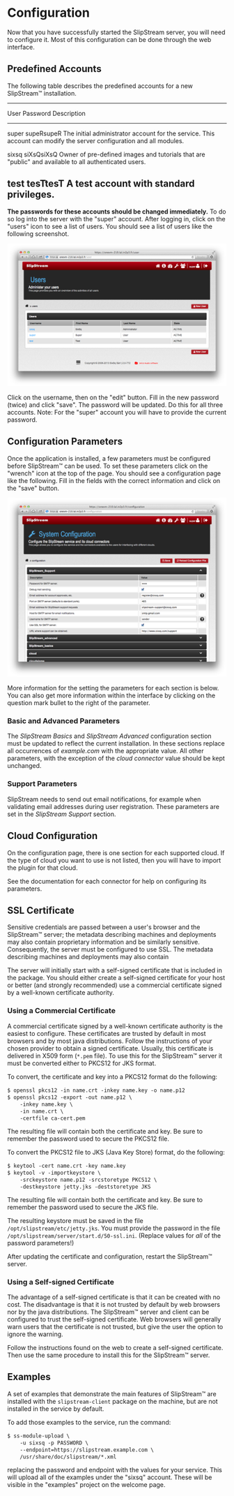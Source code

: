 # Configuration

Now that you have successfully started the SlipStream server, you will
need to configure it.  Most of this configuration can be done through
the web interface.

## Predefined Accounts

The following table describes the predefined accounts for a new
SlipStream™ installation.

-----------------------------------------------------------------
User   Password    Description
-----  ----------  ----------------------------------------------
super  supeRsupeR  The initial administrator account for the 
                   service.  This account can modify the server 
                   configuration and all modules.

sixsq  siXsQsiXsQ  Owner of pre-defined images and tutorials that
                   are "public" and available to all authenticated
                   users.

test   tesTtesT    A test account with standard privileges.
-----------------------------------------------------------------

**The passwords for these accounts should be changed immediately.** To
do so log into the server with the "super" account.  After logging in,
click on the "users" icon to see a list of users.  You should see a
list of users like the following screenshot.

![SlipStream™ Users Page](images/screenshot-users.png)

Click on the username, then on the "edit" button.  Fill in the new
password (twice) and click "save".  The password will be updated.  Do
this for all three accounts.  Note: For the "super" account you will
have to provide the current password.

## Configuration Parameters

Once the application is installed, a few parameters must be configured
before SlipStream™ can be used.  To set these parameters click on the
"wrench" icon at the top of the page.  You should see a configuration
page like the following.  Fill in the fields with the correct
information and click on the "save" button.

![SlipStream™ Configuration Page](images/screenshot-cfg-support.png)

More information for the setting the parameters for each section is
below.  You can also get more information within the interface by
clicking on the question mark bullet to the right of the parameter.

### Basic and Advanced Parameters

The *SlipStream Basics* and *SlipStream Advanced* configuration section
must be updated to reflect the current installation.  In these sections
replace all occurrences of *example.com* with the appropriate value.
All other parameters, with the exception of the *cloud connector*
value should be kept unchanged.

### Support Parameters

SlipStream needs to send out email notifications, for example when
validating email addresses during user registration.  These parameters
are set in the *SlipStream Support* section.

## Cloud Configuration

On the configuration page, there is one section for each supported
cloud.  If the type of cloud you want to use is not listed, then you
will have to import the plugin for that cloud.

See the documentation for each connector for help on configuring its
parameters.

## SSL Certificate

Sensitive credentials are passed between a user's browser and the
SlipStream™ server; the metadata describing machines and deployments
may also contain proprietary information and be similarly sensitive.
Consequently, the server must be configured to use SSL. The metadata
describing machines and deployments may also contain

The server will initially start with a self-signed certificate that is
included in the package.  You should either create a self-signed
certificate for your host or better (and strongly recommended) use a
commercial certificate signed by a well-known certificate authority.

### Using a Commercial Certificate

A commercial certificate signed by a well-known certificate authority is
the easiest to configure. These certificates are trusted by default in
most browsers and by most java distributions. Follow the instructions of
your chosen provider to obtain a signed certificate. Usually, this
certificate is delivered in X509 form (`*.pem` file). To use this for
the SlipStream™ server it must be converted either to PKCS12 for JKS
format.

To convert, the certificate and key into a PKCS12 format do the
following:

    $ openssl pkcs12 -in name.crt -inkey name.key -o name.p12
    $ openssl pkcs12 -export -out name.p12 \
        -inkey name.key \
        -in name.crt \
        -certfile ca-cert.pem 

The resulting file will contain both the certificate and key. Be sure to
remember the password used to secure the PKCS12 file.

To convert the PKCS12 file to JKS (Java Key Store) format, do the
following:

    $ keytool -cert name.crt -key name.key
    $ keytool -v -importkeystore \
        -srckeystore name.p12 -srcstoretype PKCS12 \
        -destkeystore jetty.jks -deststoretype JKS 

The resulting file will contain both the certificate and key. Be sure to
remember the password used to secure the JKS file.

The resulting keystore must be saved in the file
`/opt/slipstream/etc/jetty.jks`.  You must provide the password in the
file `/opt/slipstream/server/start.d/50-ssl.ini`.  (Replace values for
_all_ of the password parameters!)

After updating the certificate and configuration, restart the
SlipStream™ server.

### Using a Self-signed Certificate

The advantage of a self-signed certificate is that it can be created
with no cost. The disadvantage is that it is not trusted by default by
web browsers nor by the java distributions. The SlipStream™ server and
client can be configured to trust the self-signed certificate. Web
browsers will generally warn users that the certificate is not trusted,
but give the user the option to ignore the warning.

Follow the instructions found on the web to create a self-signed
certificate.  Then use the same procedure to install this for the
SlipStream™ server. 

## Examples

A set of examples that demonstrate the main features of SlipStream™
are installed with the `slipstream-client` package on the machine, but
are not installed in the service by default. 

To add those examples to the service, run the command:

    $ ss-module-upload \
        -u sixsq -p PASSWORD \
        --endpoint=https://slipstream.example.com \
        /usr/share/doc/slipstream/*.xml

replacing the password and endpoint with the values for your service.
This will upload all of the examples under the "sixsq" account.  These
will be visible in the "examples" project on the welcome page.
